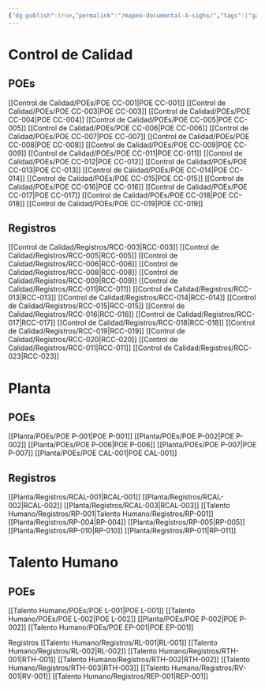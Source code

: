 ```yaml
---
{"dg-publish":true,"permalink":"/mapeo-documental-4-sighs/","tags":["gardenEntry"]}
---
```


# Control de Calidad
## POEs
[[Control de Calidad/POEs/POE CC-001\|POE CC-001]]
[[Control de Calidad/POEs/POE CC-003\|POE CC-003]]
[[Control de Calidad/POEs/POE CC-004\|POE CC-004]]
[[Control de Calidad/POEs/POE CC-005\|POE CC-005]]
[[Control de Calidad/POEs/POE CC-006\|POE CC-006]]
[[Control de Calidad/POEs/POE CC-007\|POE CC-007]]
[[Control de Calidad/POEs/POE CC-008\|POE CC-008]]
[[Control de Calidad/POEs/POE CC-009\|POE CC-009]]
[[Control de Calidad/POEs/POE CC-011\|POE CC-011]]
[[Control de Calidad/POEs/POE CC-012\|POE CC-012]]
[[Control de Calidad/POEs/POE CC-013\|POE CC-013]]
[[Control de Calidad/POEs/POE CC-014\|POE CC-014]]
[[Control de Calidad/POEs/POE CC-015\|POE CC-015]]
[[Control de Calidad/POEs/POE CC-016\|POE CC-016]]
[[Control de Calidad/POEs/POE CC-017\|POE CC-017]]
[[Control de Calidad/POEs/POE CC-018\|POE CC-018]]
[[Control de Calidad/POEs/POE CC-019\|POE CC-019]]
## Registros
[[Control de Calidad/Registros/RCC-003\|RCC-003]]
[[Control de Calidad/Registros/RCC-005\|RCC-005]]
[[Control de Calidad/Registros/RCC-006\|RCC-006]]
[[Control de Calidad/Registros/RCC-008\|RCC-008]]
[[Control de Calidad/Registros/RCC-009\|RCC-009]]
[[Control de Calidad/Registros/RCC-011\|RCC-011]]
[[Control de Calidad/Registros/RCC-013\|RCC-013]]
[[Control de Calidad/Registros/RCC-014\|RCC-014]]
[[Control de Calidad/Registros/RCC-015\|RCC-015]]
[[Control de Calidad/Registros/RCC-016\|RCC-016]]
[[Control de Calidad/Registros/RCC-017\|RCC-017]]
[[Control de Calidad/Registros/RCC-018\|RCC-018]]
[[Control de Calidad/Registros/RCC-019\|RCC-019]]
[[Control de Calidad/Registros/RCC-020\|RCC-020]]
[[Control de Calidad/Registros/RCC-011\|RCC-011]]
[[Control de Calidad/Registros/RCC-023\|RCC-023]]
# Planta
## POEs
[[Planta/POEs/POE P-001\|POE P-001]]
[[Planta/POEs/POE P-002\|POE P-002]]
[[Planta/POEs/POE P-006\|POE P-006]]
[[Planta/POEs/POE P-007\|POE P-007]]
[[Planta/POEs/POE CAL-001\|POE CAL-001]]

## Registros
[[Planta/Registros/RCAL-001\|RCAL-001]]
[[Planta/Registros/RCAL-002\|RCAL-002]]
[[Planta/Registros/RCAL-003\|RCAL-003]]
[[Talento Humano/Registros/RP-001\|Talento Humano/Registros/RP-001]]
[[Planta/Registros/RP-004\|RP-004]]
[[Planta/Registros/RP-005\|RP-005]]
[[Planta/Registros/RP-010\|RP-010]]
[[Planta/Registros/RP-011\|RP-011]]
# Talento Humano
## POEs
[[Talento Humano/POEs/POE L-001\|POE L-001]]
[[Talento Humano/POEs/POE L-002\|POE L-002]]
[[Planta/POEs/POE P-002\|POE P-002]]
[[Talento Humano/POEs/POE EP-001\|POE EP-001]]

Registros
[[Talento Humano/Registros/RL-001\|RL-001]]
[[Talento Humano/Registros/RL-002\|RL-002]]
[[Talento Humano/Registros/RTH-001\|RTH-001]]
[[Talento Humano/Registros/RTH-002\|RTH-002]]
[[Talento Humano/Registros/RTH-003\|RTH-003]]
[[Talento Humano/Registros/RV-001\|RV-001]]
[[Talento Humano/Registros/REP-001\|REP-001]]
